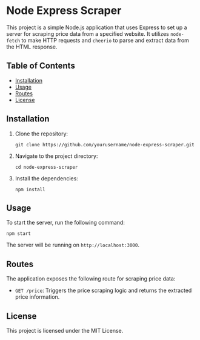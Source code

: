 # Node Express Scraper

This project is a simple Node.js application that uses Express to set up a server for scraping price data from a specified website. It utilizes `node-fetch` to make HTTP requests and `cheerio` to parse and extract data from the HTML response.

## Table of Contents

- [Installation](#installation)
- [Usage](#usage)
- [Routes](#routes)
- [License](#license)

## Installation

1. Clone the repository:
   ```
   git clone https://github.com/yourusername/node-express-scraper.git
   ```

2. Navigate to the project directory:
   ```
   cd node-express-scraper
   ```

3. Install the dependencies:
   ```
   npm install
   ```

## Usage

To start the server, run the following command:
```
npm start
```

The server will be running on `http://localhost:3000`.

## Routes

The application exposes the following route for scraping price data:

- `GET /price`: Triggers the price scraping logic and returns the extracted price information.

## License

This project is licensed under the MIT License.